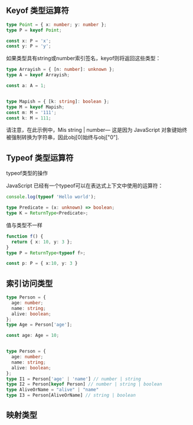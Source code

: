 ## Keyof 类型运算符

```ts
type Point = { x: number; y: number };
type P = keyof Point;

const x: P = 'x';
const y: P = 'y';
```

如果类型具有string或number索引签名，keyof则将返回这些类型：

```ts
type Arrayish = { [n: number]: unknown };
type A = keyof Arrayish;

const a: A = 1;


type Mapish = { [k: string]: boolean };
type M = keyof Mapish;
const m: M = '111';
const k: M = 111;
```

请注意，在此示例中，Mis string | number— 这是因为 JavaScript 对象键始终被强制转换为字符串，因此obj[0]始终与obj["0"].

## Typeof 类型运算符

typeof类型的操作

JavaScript 已经有一个typeof可以在表达式上下文中使用的运算符：

```ts
console.log(typeof 'Hello world');

type Predicate = (x: unknown) => boolean;
type K = ReturnType<Predicate>;
```

值与类型不一样

```ts
function f() {
  return { x: 10, y: 3 };
}
type P = ReturnType<typeof f>;

const p: P = { x:10, y: 3 }
```

## 索引访问类型

```ts
type Person = {
  age: number;
  name: string;
  alive: boolean;
};
type Age = Person['age'];

const age: Age = 10;


type Person = {
  age: number;
  name: string;
  alive: boolean;
};
type I1 = Person['age' | 'name'] // number | string
type I2 = Person[keyof Person] // number | string | boolean
type AliveOrName = "alive" | "name"
type I3 = Person[AliveOrName] // string | boolean
```

## 映射类型








